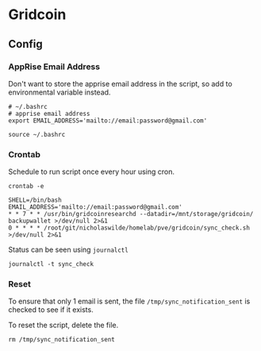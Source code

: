 # Gridcoin

## Config

### AppRise Email Address

Don't want to store the apprise email address in the script, so add to environmental variable instead.

```shell
# ~/.bashrc
# apprise email address
export EMAIL_ADDRESS='mailto://email:password@gmail.com'
```

```shell
source ~/.bashrc
```

### Crontab

Schedule to run script once every hour using cron.

```shell
crontab -e
```

```crontab
SHELL=/bin/bash
EMAIL_ADDRESS='mailto://email:password@gmail.com'
* * 7 * * /usr/bin/gridcoinresearchd --datadir=/mnt/storage/gridcoin/ backupwallet >/dev/null 2>&1
0 * * * * /root/git/nicholaswilde/homelab/pve/gridcoin/sync_check.sh >/dev/null 2>&1
```

Status can be seen using `journalctl`

```shell
journalctl -t sync_check
```

### Reset

To ensure that only 1 email is sent, the file `/tmp/sync_notification_sent` is checked to see if it exists.

To reset the script, delete the file.

```shell
rm /tmp/sync_notification_sent
```

